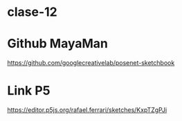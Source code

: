 # clase-12

# Github MayaMan
https://github.com/googlecreativelab/posenet-sketchbook

# Link P5
https://editor.p5js.org/rafael.ferrari/sketches/KxpTZgPJi
